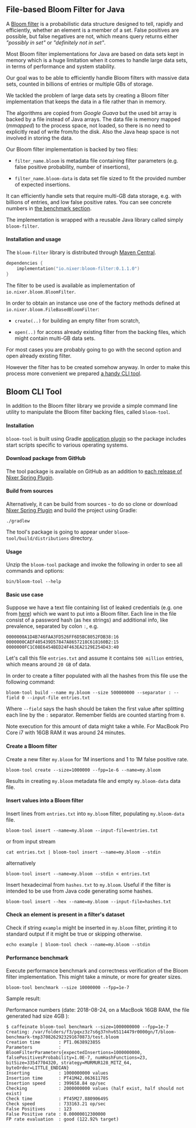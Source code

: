 ## File-based Bloom Filter for Java

A [Bloom filter](https://en.wikipedia.org/wiki/Bloom_filter) is a probabilistic data structure designed to tell, rapidly and efficiently, 
whether an element is a member of a set. False positives are possible, but false negatives are not, which means query returns either 
_"possibly in set"_ or _"definitely not in set"_.

Most Bloom filter implementations for Java are based on data sets kept in memory which is a huge limitation 
when it comes to handle large data sets, in terms of performance and system stability. 

Our goal was to be able to efficiently handle Bloom filters with massive data sets, 
counted in billions of entries or multiple GBs of storage.

We tackled the problem of large data sets by creating a Bloom filter implementation that keeps the data in a file rather than in memory.

The algorithms are copied from _Google Guava_ but the used bit array is backed by a file instead of Java arrays. 
The data file is memory mapped (_mmapped_) to the process space, not loaded, so there is no need to explicitly read of write 
from/to the disk. Also the Java heap space is not involved in storing the data.

Our Bloom filter implementation is backed by two files:

- `filter_name.bloom` is metadata file containing filter parameters (e.g. false positive probability, number of insertions), 

- `filter_name.bloom-data` is data set file sized to fit the provided number of expected insertions.

It can efficiently handle sets that require multi-GB data storage, e.g. with billions of entries, and low false positive rates.
You can see concrete numbers in [the benchmark section](#performance-benchmark).

The implementation is wrapped with a reusable Java library called simply `bloom-filter`.

#### Installation and usage

The `bloom-filter` library is distributed through [Maven Central](https://mvnrepository.com/artifact/io.nixer).

```kotlin
dependencies {
    implementation("io.nixer:bloom-filter:0.1.1.0")
}
```

The filter to be used is available as implementation of `io.nixer.bloom.BloomFilter`.  

In order to obtain an instance use one of the factory methods defined at `io.nixer.bloom.FileBasedBloomFilter`:

- `create(..)` for building an empty filter from scratch,

- `open(..)` for access already existing filter from the backing files, which might contain multi-GB data sets.

For most cases you are probably going to go with the second option and open already existing filter. 

However the filter has to be created somehow anyway. 
In order to make this process more convenient we prepared [a handy CLI tool](#bloom-cli-tool).  

## Bloom CLI Tool

In addition to the Bloom filter library we provide a simple command line utility to manipulate the Bloom filter backing files, 
called `bloom-tool`.

#### Installation

`bloom-tool` is built using Gradle [application plugin](https://docs.gradle.org/current/userguide/application_plugin.html) 
so the package includes start scripts specific to various operating systems.

#### Download package from GitHub

The tool package is available on GitHub as an addition to 
[each release of Nixer Spring Plugin](https://github.com/nixer-io/nixer-spring-plugin/releases/latest).

#### Build from sources

Alternatively, it can be build from sources - to do so clone or download 
[Nixer Spring Plugin](https://github.com/nixer-io/nixer-spring-plugin) and build the project using Gradle:

```
./gradlew
```

The tool's package is going to appear under `bloom-tool/build/distributions` directory.

#### Usage

Unzip the `bloom-tool` package and invoke the following in order to see all commands and options:

```
bin/bloom-tool --help
```

#### Basic use case

Suppose we have a text file containing list of leaked credentials (e.g. one from [here](https://haveibeenpwned.com))
which we want to put into a Bloom filter. Each line in the file consist of a password hash (as hex strings) and additional info,
like prevalence, separated by colon `:`, e.g.
```
0000000A1D4B746FAA3FD526FF6D5BC8052FDB38:16
0000000CAEF405439D57847A8657218C618160B2:15
0000000FC1C08E6454BED24F463EA2129E254D43:40
```

Let's call this file `entries.txt` and assume it contains `500 million` entries, which means around `20 GB` of data.

In order to create a filter populated with all the hashes from this file use the following command:
```
bloom-tool build --name my.bloom --size 500000000 --separator : --field 0 --input-file entries.txt
```
Where `--field` says the hash should be taken the first value after splitting each line by the `:` separator. 
Remember fields are counted starting from `0`.

Note execution for this amount of data might take a while. For MacBook Pro Core i7 with 16GB RAM it was around 24 minutes.

#### Create a Bloom filter

Create a new filter `my.bloom` for 1M insertions and 1 to 1M false positive rate.
```
bloom-tool create --size=1000000 --fpp=1e-6 --name=my.bloom
```
Results in creating `my.bloom` metadata file and empty `my.bloom-data` data file.

#### Insert values into a Bloom filter

Insert lines from `entries.txt` into `my.bloom` filter, populating `my.bloom-data` file.
```
bloom-tool insert --name=my.bloom --input-file=entries.txt
```
or from input stream 
```
cat entries.txt | bloom-tool insert --name=my.bloom --stdin
```
alternatively
```
bloom-tool insert --name=my.bloom --stdin < entries.txt
```

Insert hexadecimal from `hashes.txt` to `my.bloom`. Useful if the filter is intended to be use from Java code generating some hashes.
```
bloom-tool insert --hex --name=my.bloom --input-file=hashes.txt
```

#### Check an element is present in a filter's dataset

Check if string `example` might be inserted in `my.bloom` filter, printing it to standard output if it might be true or skipping otherwise.
```
echo example | bloom-tool check --name=my.bloom --stdin
```

#### Performance benchmark

Execute performance benchmark and correctness verification of the Bloom filter implementation.
This might take a minute, or more for greater sizes.
```
bloom-tool benchmark --size 10000000 --fpp=1e-7
```

Sample result:

Performance numbers (date: 2018-08-24, on a MacBook 16GB RAM, the file generated had size 4GB ):
```
$ caffeinate bloom-tool benchmark --size=1000000000 --fpp=1e-7
Creating: /var/folders/f3/pqxz3z7s6g37nhv65114479r0000gn/T/bloom-benchmark-tmp3708262923291670873/test.bloom
Creation time       : PT1.063892385S
Parameters          : BloomFilterParameters{expectedInsertions=1000000000, falsePositivesProbability=1.0E-7, numHashFunctions=23, bitSize=33547704320, strategy=MURMUR128_MITZ_64, byteOrder=LITTLE_ENDIAN}
Inserting           : 1000000000 values
Insertion time      : PT41M42.06361178S
Insertion speed     : 399658.84 op/sec
Checking            : 2000000000 values (half exist, half should not exist)
Check time          : PT45M27.88090649S
Check speed         : 733163.21 op/sec
False Positives     : 123
False Positive rate : 0.00000012300000
FP rate evaluation  : good (122.92% target)
```
